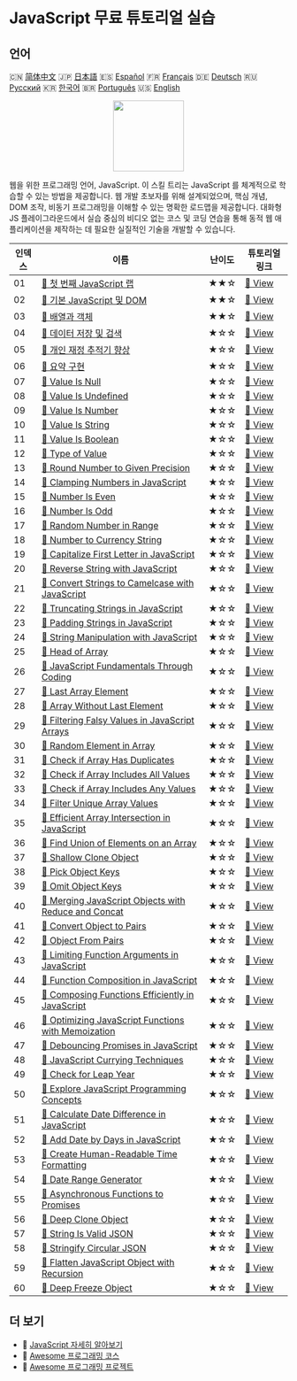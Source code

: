 # JavaScript 무료 튜토리얼 실습

## 언어

🇨🇳 [简体中文](README_zh.md) 🇯🇵 [日本語](README_ja.md) 🇪🇸 [Español](README_es.md) 🇫🇷 [Français](README_fr.md) 🇩🇪 [Deutsch](README_de.md) 🇷🇺 [Русский](README_ru.md) 🇰🇷 [한국어](README_ko.md) 🇧🇷 [Português](README_pt.md) 🇺🇸 [English](README.md) 

<div align="center">
<img width="128px" src="https://file.labex.io/path/ztG7iIXOkx2u.png">
</div>

웹을 위한 프로그래밍 언어, JavaScript. 이 스킬 트리는 JavaScript 를 체계적으로 학습할 수 있는 방법을 제공합니다. 웹 개발 초보자를 위해 설계되었으며, 핵심 개념, DOM 조작, 비동기 프로그래밍을 이해할 수 있는 명확한 로드맵을 제공합니다. 대화형 JS 플레이그라운드에서 실습 중심의 비디오 없는 코스 및 코딩 연습을 통해 동적 웹 애플리케이션을 제작하는 데 필요한 실질적인 기술을 개발할 수 있습니다.

|   인덱스 | 이름                                                                                                                                                     | 난이도   | 튜토리얼 링크                                                                                               |
|----------|----------------------------------------------------------------------------------------------------------------------------------------------------------|----------|-------------------------------------------------------------------------------------------------------------|
|       01 | [📖 첫 번째 JavaScript 랩](https://labex.io/ko/tutorials/your-first-javascript-lab-92948)                                                                | ★★☆      | [🔗 View](https://labex.io/ko/tutorials/your-first-javascript-lab-92948)                                    |
|       02 | [📖 기본 JavaScript 및 DOM](https://labex.io/ko/tutorials/javascript-basic-javascript-and-dom-290729)                                                    | ★★☆      | [🔗 View](https://labex.io/ko/tutorials/javascript-basic-javascript-and-dom-290729)                         |
|       03 | [📖 배열과 객체](https://labex.io/ko/tutorials/javascript-arrays-and-objects-290728)                                                                     | ★★☆      | [🔗 View](https://labex.io/ko/tutorials/javascript-arrays-and-objects-290728)                               |
|       04 | [📖 데이터 저장 및 검색](https://labex.io/ko/tutorials/javascript-data-storage-and-retrieval-290730)                                                     | ★☆☆      | [🔗 View](https://labex.io/ko/tutorials/javascript-data-storage-and-retrieval-290730)                       |
|       05 | [📖 개인 재정 추적기 향상](https://labex.io/ko/tutorials/javascript-enhancing-personal-finance-tracker-290731)                                           | ★☆☆      | [🔗 View](https://labex.io/ko/tutorials/javascript-enhancing-personal-finance-tracker-290731)               |
|       06 | [📖 요약 구현](https://labex.io/ko/tutorials/javascript-implementing-the-summary-290732)                                                                 | ★☆☆      | [🔗 View](https://labex.io/ko/tutorials/javascript-implementing-the-summary-290732)                         |
|       07 | [📖 Value Is Null](https://labex.io/ko/tutorials/javascript-value-is-null-28429)                                                                         | ★☆☆      | [🔗 View](https://labex.io/ko/tutorials/javascript-value-is-null-28429)                                     |
|       08 | [📖 Value Is Undefined](https://labex.io/ko/tutorials/javascript-value-is-undefined-28447)                                                               | ★☆☆      | [🔗 View](https://labex.io/ko/tutorials/javascript-value-is-undefined-28447)                                |
|       09 | [📖 Value Is Number](https://labex.io/ko/tutorials/javascript-value-is-number-28430)                                                                     | ★☆☆      | [🔗 View](https://labex.io/ko/tutorials/javascript-value-is-number-28430)                                   |
|       10 | [📖 Value Is String](https://labex.io/ko/tutorials/javascript-value-is-string-28444)                                                                     | ★☆☆      | [🔗 View](https://labex.io/ko/tutorials/javascript-value-is-string-28444)                                   |
|       11 | [📖 Value Is Boolean](https://labex.io/ko/tutorials/javascript-value-is-boolean-28412)                                                                   | ★☆☆      | [🔗 View](https://labex.io/ko/tutorials/javascript-value-is-boolean-28412)                                  |
|       12 | [📖 Type of Value](https://labex.io/ko/tutorials/javascript-type-of-value-28673)                                                                         | ★☆☆      | [🔗 View](https://labex.io/ko/tutorials/javascript-type-of-value-28673)                                     |
|       13 | [📖 Round Number to Given Precision](https://labex.io/ko/tutorials/round-number-to-given-precision-28605)                                                | ★☆☆      | [🔗 View](https://labex.io/ko/tutorials/round-number-to-given-precision-28605)                              |
|       14 | [📖 Clamping Numbers in JavaScript](https://labex.io/ko/tutorials/javascript-clamping-numbers-in-javascript-28196)                                       | ★☆☆      | [🔗 View](https://labex.io/ko/tutorials/javascript-clamping-numbers-in-javascript-28196)                    |
|       15 | [📖 Number Is Even](https://labex.io/ko/tutorials/javascript-number-is-even-28419)                                                                       | ★☆☆      | [🔗 View](https://labex.io/ko/tutorials/javascript-number-is-even-28419)                                    |
|       16 | [📖 Number Is Odd](https://labex.io/ko/tutorials/javascript-number-is-odd-28433)                                                                         | ★☆☆      | [🔗 View](https://labex.io/ko/tutorials/javascript-number-is-odd-28433)                                     |
|       17 | [📖 Random Number in Range](https://labex.io/ko/tutorials/javascript-random-number-in-range-28574)                                                       | ★☆☆      | [🔗 View](https://labex.io/ko/tutorials/javascript-random-number-in-range-28574)                            |
|       18 | [📖 Number to Currency String](https://labex.io/ko/tutorials/javascript-number-to-currency-string-28516)                                                 | ★☆☆      | [🔗 View](https://labex.io/ko/tutorials/javascript-number-to-currency-string-28516)                         |
|       19 | [📖 Capitalize First Letter in JavaScript](https://labex.io/ko/tutorials/javascript-capitalize-first-letter-in-javascript-28188)                         | ★☆☆      | [🔗 View](https://labex.io/ko/tutorials/javascript-capitalize-first-letter-in-javascript-28188)             |
|       20 | [📖 Reverse String with JavaScript](https://labex.io/ko/tutorials/javascript-reverse-string-with-javascript-28600)                                       | ★☆☆      | [🔗 View](https://labex.io/ko/tutorials/javascript-reverse-string-with-javascript-28600)                    |
|       21 | [📖 Convert Strings to Camelcase with JavaScript](https://labex.io/ko/tutorials/javascript-convert-strings-to-camelcase-with-javascript-28648)           | ★☆☆      | [🔗 View](https://labex.io/ko/tutorials/javascript-convert-strings-to-camelcase-with-javascript-28648)      |
|       22 | [📖 Truncating Strings in JavaScript](https://labex.io/ko/tutorials/javascript-truncating-strings-in-javascript-28671)                                   | ★☆☆      | [🔗 View](https://labex.io/ko/tutorials/javascript-truncating-strings-in-javascript-28671)                  |
|       23 | [📖 Padding Strings in JavaScript](https://labex.io/ko/tutorials/javascript-padding-strings-in-javascript-28537)                                         | ★☆☆      | [🔗 View](https://labex.io/ko/tutorials/javascript-padding-strings-in-javascript-28537)                     |
|       24 | [📖 String Manipulation with JavaScript](https://labex.io/ko/tutorials/javascript-string-manipulation-with-javascript-28590)                             | ★☆☆      | [🔗 View](https://labex.io/ko/tutorials/javascript-string-manipulation-with-javascript-28590)               |
|       25 | [📖 Head of Array](https://labex.io/ko/tutorials/javascript-head-of-array-28145)                                                                         | ★☆☆      | [🔗 View](https://labex.io/ko/tutorials/javascript-head-of-array-28145)                                     |
|       26 | [📖 JavaScript Fundamentals Through Coding](https://labex.io/ko/tutorials/javascript-javascript-fundamentals-through-coding-28156)                       | ★☆☆      | [🔗 View](https://labex.io/ko/tutorials/javascript-javascript-fundamentals-through-coding-28156)            |
|       27 | [📖 Last Array Element](https://labex.io/ko/tutorials/javascript-last-array-element-28463)                                                               | ★☆☆      | [🔗 View](https://labex.io/ko/tutorials/javascript-last-array-element-28463)                                |
|       28 | [📖 Array Without Last Element](https://labex.io/ko/tutorials/javascript-array-without-last-element-28163)                                               | ★☆☆      | [🔗 View](https://labex.io/ko/tutorials/javascript-array-without-last-element-28163)                        |
|       29 | [📖 Filtering Falsy Values in JavaScript Arrays](https://labex.io/ko/tutorials/javascript-filtering-falsy-values-in-javascript-arrays-28204)             | ★☆☆      | [🔗 View](https://labex.io/ko/tutorials/javascript-filtering-falsy-values-in-javascript-arrays-28204)       |
|       30 | [📖 Random Element in Array](https://labex.io/ko/tutorials/javascript-random-element-in-array-28153)                                                     | ★☆☆      | [🔗 View](https://labex.io/ko/tutorials/javascript-random-element-in-array-28153)                           |
|       31 | [📖 Check if Array Has Duplicates](https://labex.io/ko/tutorials/javascript-check-if-array-has-duplicates-28142)                                         | ★☆☆      | [🔗 View](https://labex.io/ko/tutorials/javascript-check-if-array-has-duplicates-28142)                     |
|       32 | [📖 Check if Array Includes All Values](https://labex.io/ko/tutorials/javascript-check-if-array-includes-all-values-28146)                               | ★☆☆      | [🔗 View](https://labex.io/ko/tutorials/javascript-check-if-array-includes-all-values-28146)                |
|       33 | [📖 Check if Array Includes Any Values](https://labex.io/ko/tutorials/javascript-check-if-array-includes-any-values-28147)                               | ★☆☆      | [🔗 View](https://labex.io/ko/tutorials/javascript-check-if-array-includes-any-values-28147)                |
|       34 | [📖 Filter Unique Array Values](https://labex.io/ko/tutorials/javascript-filter-unique-array-values-28299)                                               | ★☆☆      | [🔗 View](https://labex.io/ko/tutorials/javascript-filter-unique-array-values-28299)                        |
|       35 | [📖 Efficient Array Intersection in JavaScript](https://labex.io/ko/tutorials/javascript-efficient-array-intersection-in-javascript-28148)               | ★☆☆      | [🔗 View](https://labex.io/ko/tutorials/javascript-efficient-array-intersection-in-javascript-28148)        |
|       36 | [📖 Find Union of Elements on an Array](https://labex.io/ko/tutorials/javascript-find-union-of-elements-on-an-array-28161)                               | ★☆☆      | [🔗 View](https://labex.io/ko/tutorials/javascript-find-union-of-elements-on-an-array-28161)                |
|       37 | [📖 Shallow Clone Object](https://labex.io/ko/tutorials/javascript-shallow-clone-object-28613)                                                           | ★☆☆      | [🔗 View](https://labex.io/ko/tutorials/javascript-shallow-clone-object-28613)                              |
|       38 | [📖 Pick Object Keys](https://labex.io/ko/tutorials/javascript-pick-object-keys-28544)                                                                   | ★☆☆      | [🔗 View](https://labex.io/ko/tutorials/javascript-pick-object-keys-28544)                                  |
|       39 | [📖 Omit Object Keys](https://labex.io/ko/tutorials/javascript-omit-object-keys-28529)                                                                   | ★☆☆      | [🔗 View](https://labex.io/ko/tutorials/javascript-omit-object-keys-28529)                                  |
|       40 | [📖 Merging JavaScript Objects with Reduce and Concat](https://labex.io/ko/tutorials/javascript-merging-javascript-objects-with-reduce-and-concat-28495) | ★☆☆      | [🔗 View](https://labex.io/ko/tutorials/javascript-merging-javascript-objects-with-reduce-and-concat-28495) |
|       41 | [📖 Convert Object to Pairs](https://labex.io/ko/tutorials/javascript-convert-object-to-pairs-28523)                                                     | ★☆☆      | [🔗 View](https://labex.io/ko/tutorials/javascript-convert-object-to-pairs-28523)                           |
|       42 | [📖 Object From Pairs](https://labex.io/ko/tutorials/javascript-object-from-pairs-28519)                                                                 | ★☆☆      | [🔗 View](https://labex.io/ko/tutorials/javascript-object-from-pairs-28519)                                 |
|       43 | [📖 Limiting Function Arguments in JavaScript](https://labex.io/ko/tutorials/javascript-limiting-function-arguments-in-javascript-28322)                 | ★☆☆      | [🔗 View](https://labex.io/ko/tutorials/javascript-limiting-function-arguments-in-javascript-28322)         |
|       44 | [📖 Function Composition in JavaScript](https://labex.io/ko/tutorials/javascript-function-composition-in-javascript-28208)                               | ★☆☆      | [🔗 View](https://labex.io/ko/tutorials/javascript-function-composition-in-javascript-28208)                |
|       45 | [📖 Composing Functions Efficiently in JavaScript](https://labex.io/ko/tutorials/javascript-composing-functions-efficiently-in-javascript-28546)         | ★☆☆      | [🔗 View](https://labex.io/ko/tutorials/javascript-composing-functions-efficiently-in-javascript-28546)     |
|       46 | [📖 Optimizing JavaScript Functions with Memoization](https://labex.io/ko/tutorials/javascript-optimizing-javascript-functions-with-memoization-28494)   | ★☆☆      | [🔗 View](https://labex.io/ko/tutorials/javascript-optimizing-javascript-functions-with-memoization-28494)  |
|       47 | [📖 Debouncing Promises in JavaScript](https://labex.io/ko/tutorials/javascript-debouncing-promises-in-javascript-28257)                                 | ★☆☆      | [🔗 View](https://labex.io/ko/tutorials/javascript-debouncing-promises-in-javascript-28257)                 |
|       48 | [📖 JavaScript Currying Techniques](https://labex.io/ko/tutorials/javascript-javascript-currying-techniques-28233)                                       | ★☆☆      | [🔗 View](https://labex.io/ko/tutorials/javascript-javascript-currying-techniques-28233)                    |
|       49 | [📖 Check for Leap Year](https://labex.io/ko/tutorials/javascript-check-for-leap-year-28423)                                                             | ★☆☆      | [🔗 View](https://labex.io/ko/tutorials/javascript-check-for-leap-year-28423)                               |
|       50 | [📖 Explore JavaScript Programming Concepts](https://labex.io/ko/tutorials/javascript-explore-javascript-programming-concepts-28247)                     | ★☆☆      | [🔗 View](https://labex.io/ko/tutorials/javascript-explore-javascript-programming-concepts-28247)           |
|       51 | [📖 Calculate Date Difference in JavaScript](https://labex.io/ko/tutorials/javascript-calculate-date-difference-in-javascript-28235)                     | ★☆☆      | [🔗 View](https://labex.io/ko/tutorials/javascript-calculate-date-difference-in-javascript-28235)           |
|       52 | [📖 Add Date by Days in JavaScript](https://labex.io/ko/tutorials/javascript-add-date-by-days-in-javascript-28123)                                       | ★☆☆      | [🔗 View](https://labex.io/ko/tutorials/javascript-add-date-by-days-in-javascript-28123)                    |
|       53 | [📖 Create Human-Readable Time Formatting](https://labex.io/ko/tutorials/javascript-create-human-readable-time-formatting-28316)                         | ★☆☆      | [🔗 View](https://labex.io/ko/tutorials/javascript-create-human-readable-time-formatting-28316)             |
|       54 | [📖 Date Range Generator](https://labex.io/ko/tutorials/javascript-date-range-generator-28248)                                                           | ★☆☆      | [🔗 View](https://labex.io/ko/tutorials/javascript-date-range-generator-28248)                              |
|       55 | [📖 Asynchronous Functions to Promises](https://labex.io/ko/tutorials/javascript-asynchronous-functions-to-promises-28559)                               | ★☆☆      | [🔗 View](https://labex.io/ko/tutorials/javascript-asynchronous-functions-to-promises-28559)                |
|       56 | [📖 Deep Clone Object](https://labex.io/ko/tutorials/javascript-deep-clone-object-28260)                                                                 | ★☆☆      | [🔗 View](https://labex.io/ko/tutorials/javascript-deep-clone-object-28260)                                 |
|       57 | [📖 String Is Valid JSON](https://labex.io/ko/tutorials/javascript-string-is-valid-json-28449)                                                           | ★☆☆      | [🔗 View](https://labex.io/ko/tutorials/javascript-string-is-valid-json-28449)                              |
|       58 | [📖 Stringify Circular JSON](https://labex.io/ko/tutorials/javascript-stringify-circular-json-28629)                                                     | ★☆☆      | [🔗 View](https://labex.io/ko/tutorials/javascript-stringify-circular-json-28629)                           |
|       59 | [📖 Flatten JavaScript Object with Recursion](https://labex.io/ko/tutorials/javascript-flatten-javascript-object-with-recursion-28312)                   | ★☆☆      | [🔗 View](https://labex.io/ko/tutorials/javascript-flatten-javascript-object-with-recursion-28312)          |
|       60 | [📖 Deep Freeze Object](https://labex.io/ko/tutorials/javascript-deep-freeze-object-28263)                                                               | ★☆☆      | [🔗 View](https://labex.io/ko/tutorials/javascript-deep-freeze-object-28263)                                |

## 더 보기

- 🔗 [JavaScript 자세히 알아보기](https://labex.io/ko/skilltrees/javascript)
- 🔗 [Awesome 프로그래밍 코스](https://github.com/labex-labs/awesome-programming-courses)
- 🔗 [Awesome 프로그래밍 프로젝트](https://github.com/labex-labs/awesome-programming-projects)

